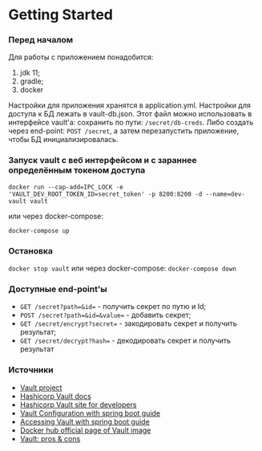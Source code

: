 # Getting Started

### Перед началом

Для работы с приложением понадобится:
1. jdk 11;
2. gradle;
3. docker

Настройки для приложения хранятся в application.yml. Настройки для доступа к БД лежать в vault-db.json.
Этот файл можно использовать в интерфейсе vault'а: сохранить по пути: `/secret/db-creds`. Либо создать 
через end-point: `POST /secret`, а затем перезапустить приложение, чтобы БД инициализировалась.

### Запуск vault c веб интерфейсом и с зараннее определённым токеном доступа

`docker run --cap-add=IPC_LOCK -e 'VAULT_DEV_ROOT_TOKEN_ID=secret_token' -p 8200:8200 -d --name=dev-vault vault`

или через docker-compose:

`docker-compose up`

### Остановка

`docker stop vault` или через docker-compose: `docker-compose down`

### Доступные end-point'ы

- `GET /secret?path=&id=` - получить секрет по путю и Id;
- `POST /secret?path=&id=&value=` - добавить секрет;
- `GET /secret/encrypt?secret=` - закодировать секрет и получить результат;
- `GET /secret/decrypt?hash=` - декодировать секрет и получить результат

### Источники

- [Vault project](https://www.vaultproject.io/)
- [Hashicorp Vault docs](https://developer.hashicorp.com/vault/docs)
- [Hashicorp Vault site for developers](https://developer.hashicorp.com/)
- [Vault Configuration with spring boot guide](https://spring.io/guides/gs/vault-config/)
- [Accessing Vault with spring boot guide](https://spring.io/guides/gs/accessing-vault/)
- [Docker hub official page of Vault image](https://hub.docker.com/_/vault)
- [Vault: pros & cons](https://www.contino.io/insights/hashicorp-vault)